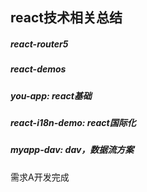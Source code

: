 ## react技术相关总结

##### react-router5

##### react-demos

##### you-app: react基础


##### react-i18n-demo: react国际化

##### myapp-dav: dav，数据流方案

需求A开发完成
